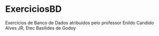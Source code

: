 # ExerciciosBD
Exercícios de Banco de Dados atribuídos pelo professor Enildo Candido Alves JR, Etec Basilides de Godoy
